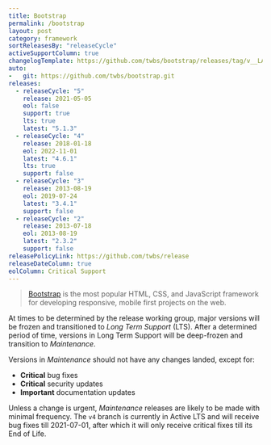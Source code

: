 ```yaml
---
title: Bootstrap
permalink: /bootstrap
layout: post
category: framework
sortReleasesBy: "releaseCycle"
activeSupportColumn: true
changelogTemplate: https://github.com/twbs/bootstrap/releases/tag/v__LATEST__
auto:
-   git: https://github.com/twbs/bootstrap.git
releases:
  - releaseCycle: "5"
    release: 2021-05-05
    eol: false
    support: true
    lts: true
    latest: "5.1.3"
  - releaseCycle: "4"
    release: 2018-01-18
    eol: 2022-11-01
    latest: "4.6.1"
    lts: true
    support: false
  - releaseCycle: "3"
    release: 2013-08-19
    eol: 2019-07-24
    latest: "3.4.1"
    support: false
  - releaseCycle: "2"
    release: 2013-07-18
    eol: 2013-08-19
    latest: "2.3.2"
    support: false
releasePolicyLink: https://github.com/twbs/release
releaseDateColumn: true
eolColumn: Critical Support
---
```


> [Bootstrap](https://getbootstrap.com/) is the most popular HTML, CSS, and JavaScript framework for developing responsive, mobile first projects on the web.

At times to be determined by the release working group, major versions will be frozen and transitioned to _Long Term Support_ (LTS). After a determined period of time, versions in Long Term Support will be deep-frozen and transition to _Maintenance_.

Versions in _Maintenance_ should not have any changes landed, except for:

- **Critical** bug fixes
- **Critical** security updates
- **Important** documentation updates

Unless a change is urgent, _Maintenance_ releases are likely to be made with minimal frequency. The `v4` branch is currently in Active LTS and will receive bug fixes till 2021-07-01, after which it will only receive critical fixes till its End of Life.
